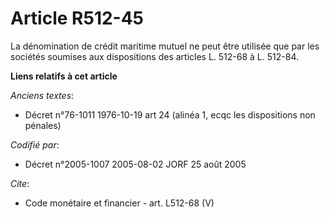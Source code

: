 # Article R512-45

La dénomination de crédit maritime mutuel ne peut être utilisée que par les sociétés soumises aux dispositions des articles
L. 512-68 à L. 512-84.

**Liens relatifs à cet article**

_Anciens textes_:

  - Décret n°76-1011 1976-10-19 art 24 (alinéa 1, ecqc les dispositions non pénales)

_Codifié par_:

  - Décret n°2005-1007 2005-08-02 JORF 25 août 2005

_Cite_:

  - Code monétaire et financier - art. L512-68 (V)
